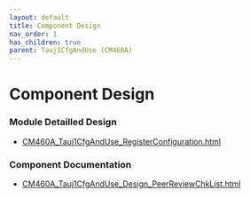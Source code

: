 ```yaml
---
layout: default
title: Component Design
nav_order: 1
has_children: true
parent: Tauj1CfgAndUse (CM460A)
---
```

# Component Design
### Module Detailled Design

- [CM460A_Tauj1CfgAndUse_RegisterConfiguration.html](Design/CM460A_Tauj1CfgAndUse_RegisterConfiguration.html)

### Component Documentation

- [CM460A_Tauj1CfgAndUse_Design_PeerReviewChkList.html](Doc/CM460A_Tauj1CfgAndUse_Design_PeerReviewChkList.html)


